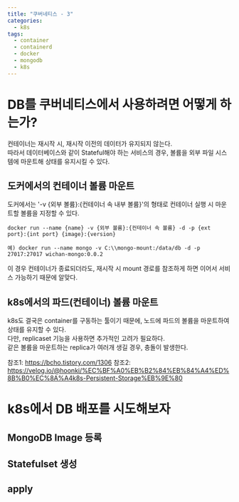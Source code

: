 ```yaml
---
title: "쿠버네티스 - 3"
categories: 
  - k8s
tags:
  - container
  - containerd
  - docker
  - mongodb
  - k8s
---
```


# DB를 쿠버네티스에서 사용하려면 어떻게 하는가?
컨테이너는 재시작 시, 재시작 이전의 데이터가 유지되지 않는다.  
따라서 데이터베이스와 같이 Stateful해야 하는 서비스의 경우, 볼륨을 외부 파일 시스템에 마운트해 상태를 유지시킬 수 있다.  

## 도커에서의 컨테이너 볼륨 마운트
도커에서는 '-v {외부 볼륨}:{컨테이너 속 내부 볼륨}'의 형태로 컨테이너 실행 시 마운트할 볼륨을 지정할 수 있다.
```
docker run --name {name} -v {외부 볼륨}:{컨테이너 속 볼륨} -d -p {ext port}:{int port} {image}:{version}

예) docker run --name mongo -v C:\\mongo-mount:/data/db -d -p 27017:27017 wichan-mongo:0.0.2
```  

이 경우 컨테이너가 종료되더라도, 재시작 시 mount 경로를 참조하게 하면 이어서 서비스 가능하기 때문에 알맞다.  

## k8s에서의 파드(컨테이너) 볼륨 마운트
k8s도 결국은 container를 구동하는 툴이기 때문에, 노드에 파드의 볼륨을 마운트하여 상태를 유지할 수 있다.  
다만, replicaset 기능을 사용하면 추가적인 고려가 필요하다.  
같은 볼륨을 마운트하는 replica가 여러개 생길 경우, 충돌이 발생한다.  

참조1: https://bcho.tistory.com/1306
참조2: https://velog.io/@hoonki/%EC%BF%A0%EB%B2%84%EB%84%A4%ED%8B%B0%EC%8A%A4k8s-Persistent-Storage%EB%9E%80

# k8s에서 DB 배포를 시도해보자
## MongoDB Image 등록
## Statefulset 생성
## apply